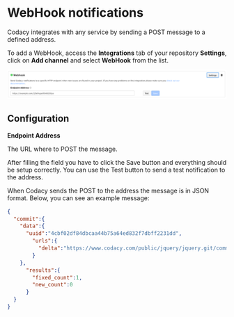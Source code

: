 # WebHook notifications

Codacy integrates with any service by sending a POST message to a defined address.

To add a WebHook, access the **Integrations** tab of your repository **Settings**, click on **Add channel** and select **WebHook** from the list.

![](/images/Screen_Shot_2016-12-02_at_17.41.49.png)

## Configuration

**Endpoint Address**

The URL where to POST the message.

After filling the field you have to click the Save button and everything should be setup correctly. You can use the Test button to send a test notification to the address.

When Codacy sends the POST to the address the message is in JSON format. Below, you can see an example message:

```json
{
  "commit":{
    "data":{
      "uuid":"4cbf02df84dbcaa44b75a64ed832f7dbff2231dd",
        "urls":{
          "delta":"https://www.codacy.com/public/jquery/jquery.git/commit?bid=21776&cid=6037089"
        }
    },
      "results":{
        "fixed_count":1,
        "new_count":0
      }
  }
}
```
